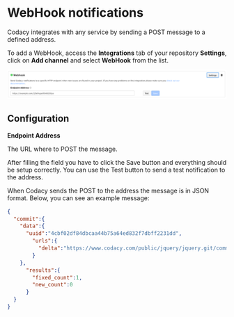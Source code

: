 # WebHook notifications

Codacy integrates with any service by sending a POST message to a defined address.

To add a WebHook, access the **Integrations** tab of your repository **Settings**, click on **Add channel** and select **WebHook** from the list.

![](/images/Screen_Shot_2016-12-02_at_17.41.49.png)

## Configuration

**Endpoint Address**

The URL where to POST the message.

After filling the field you have to click the Save button and everything should be setup correctly. You can use the Test button to send a test notification to the address.

When Codacy sends the POST to the address the message is in JSON format. Below, you can see an example message:

```json
{
  "commit":{
    "data":{
      "uuid":"4cbf02df84dbcaa44b75a64ed832f7dbff2231dd",
        "urls":{
          "delta":"https://www.codacy.com/public/jquery/jquery.git/commit?bid=21776&cid=6037089"
        }
    },
      "results":{
        "fixed_count":1,
        "new_count":0
      }
  }
}
```
